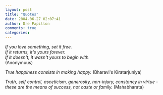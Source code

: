 ```yaml
---
layout: post
title: "Quotes"
date: 2004-06-27 02:07:41
author: Dre Papillon
comments: true
categories: 
---
```



*If you love something, set it free.<br />
If it returns, it's yours forever.<br />
If it doesn't, it wasn't yours to begin with.<br />*
(Anonymous)

*True happiness consists in making happy.*  (Bharavi's Kiratarjuniya) 

*Truth, self control, asceticism, generosity, non-injury, constancy in virtue - these are the means of success, not caste or family.*  (Mahabharata)